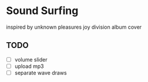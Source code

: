 # Sound Surfing

inspired by unknown pleasures joy division album cover

## TODO

-[ ] volume slider
-[ ] upload mp3
-[ ] separate wave draws